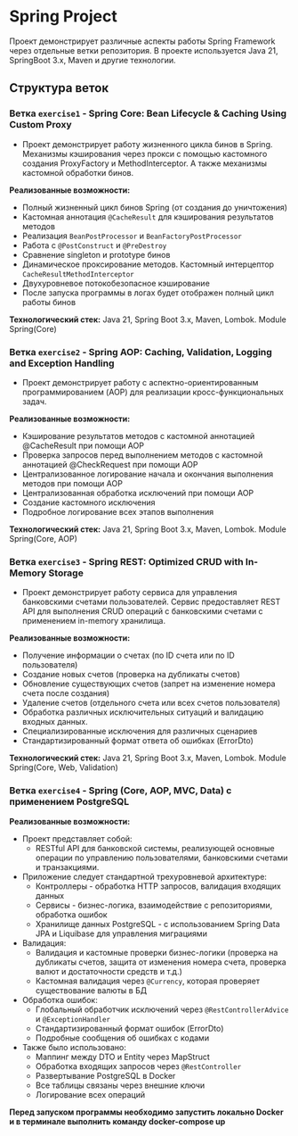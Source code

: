 # Spring Project

Проект демонстрирует различные аспекты работы Spring Framework через отдельные ветки репозитория.
В проекте используется Java 21, SpringBoot 3.x, Maven и другие технологии.

## Структура веток

### Ветка `exercise1` - Spring Core: Bean Lifecycle & Caching Using Custom Proxy

- Проект демонстрирует работу жизненного цикла бинов в Spring. Механизмы кэширования через прокси с помощью кастомного
  создания ProxyFactory и MethodInterceptor. А также механизмы кастомной обработки бинов.

**Реализованные возможности:**

- Полный жизненный цикл бинов Spring (от создания до уничтожения)
- Кастомная аннотация `@CacheResult` для кэширования результатов методов
- Реализация `BeanPostProcessor` и `BeanFactoryPostProcessor`
- Работа с `@PostConstruct` и `@PreDestroy`
- Сравнение singleton и prototype бинов
- Динамическое проксирование методов. Кастомный интерцептор `CacheResultMethodInterceptor`
- Двухуровневое потокобезопасное кэширование
- После запуска программы в логах будет отображен полный цикл работы бинов

**Технологический стек:**
Java 21, Spring Boot 3.x, Maven, Lombok. Module Spring(Core)

### Ветка `exercise2` - Spring AOP: Caching, Validation, Logging and Exception Handling

- Проект демонстрирует работу с аспектно-ориентированным программированием (AOP) для реализации кросс-функциональных задач.

**Реализованные возможности:**

- Кэширование результатов методов с кастомной аннотацией @CacheResult при помощи AOP
- Проверка запросов перед выполнением методов с кастомной аннотацией @CheckRequest при помощи AOP
- Централизованное логирование начала и окончания выполнения методов при помощи AOP
- Централизованная обработка исключений при помощи AOP
- Создание кастомного исключения
- Подробное логирование всех этапов выполнения

**Технологический стек:**
Java 21, Spring Boot 3.x, Maven, Lombok. Module Spring(Core, AOP)

### Ветка `exercise3` - Spring REST: Optimized CRUD with In-Memory Storage

- Проект демонстрирует работу сервиса для управления банковскими счетами пользователей. Сервис предоставляет REST API
  для выполнения CRUD операций с банковскими счетами с применением in-memory хранилища.

**Реализованные возможности:**

- Получение информации о счетах (по ID счета или по ID пользователя)
- Создание новых счетов (проверка на дубликаты счетов)
- Обновление существующих счетов (запрет на изменение номера счета после создания)
- Удаление счетов (отдельного счета или всех счетов пользователя)
- Обработка различных исключительных ситуаций и валидацию входных данных.
- Специализированные исключения для различных сценариев
- Стандартизированный формат ответа об ошибках (ErrorDto)

**Технологический стек:**
Java 21, Spring Boot 3.x, Maven, Lombok. Module Spring(Core, Web, Validation)

### Ветка `exercise4` - Spring (Core, AOP, MVC, Data) с применением PostgreSQL

**Реализованные возможности:**

- Проект представляет собой:
    - RESTful API для банковской системы, реализующей основные операции по управлению пользователями, банковскими
      счетами и транзакциями.
- Приложение следует стандартной трехуровневой архитектуре:
    - Контроллеры - обработка HTTP запросов, валидация входящих данных
    - Сервисы - бизнес-логика, взаимодействие с репозиториями, обработка ошибок
    - Хранилище данных PostgreSQL - с использованием Spring Data JPA и Liquibase для управления миграциями
- Валидация:
    - Валидация и кастомные проверки бизнес-логики (проверка на дубликаты счетов, защита от изменения номера счета,
      проверка валют и достаточности средств и т.д.)
    - Кастомная валидация через `@Currency`, которая проверяет существование валюты в БД
- Обработка ошибок:
    - Глобальный обработчик исключений через `@RestControllerAdvice` и `@ExceptionHandler`
    - Стандартизированный формат ошибок (ErrorDto)
    - Подробные сообщения об ошибках с кодами
- Также было использовано:
    - Маппинг между DTO и Entity через MapStruct
    - Обработка входящих запросов через `@RestController`
    - Развертывание PostgreSQL в Docker
    - Все таблицы связаны через внешние ключи
    - Логирование всех операций

**Перед запуском программы необходимо запустить локально Docker и в терминале выполнить команду docker-compose up**